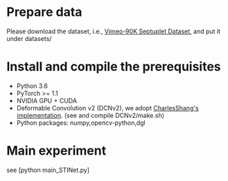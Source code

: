 # Prepare data
  Please download the dataset, i.e., [Vimeo-90K Septuplet Dataset](http://data.csail.mit.edu/tofu/dataset/vimeo_septuplet.zip), and put it under datasets/
# Install and compile the prerequisites
- Python 3.6
- PyTorch >= 1.1
- NVIDIA GPU + CUDA
- Deformable Convolution v2 (DCNv2), we adopt [CharlesShang's implementation](https://github.com/CharlesShang/DCNv2). (see and compile DCNv2/make.sh) 
- Python packages: numpy,opencv-python,dgl

# Main experiment

see [python main_STINet.py]
